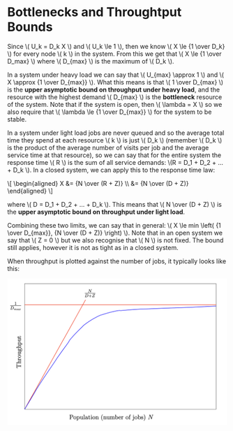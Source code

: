 # Bottlenecks and Throughtput Bounds

Since \\( U_k = D_k X \\) and \\( U_k \\le 1 \\), then we know \\( X \\le {1 \\over D_k} \\) for every node \\( k \\) in the system. From this we get that \\( X \\le {1 \\over D_max} \\) where \\( D_{max} \\) is the maximum of \\( D_k \\).

In a system under heavy load we can say that \\( U_{max} \\approx 1 \\) and \\( X \\approx {1 \\over D_{max}} \\). What this means is that \\( 1 \\over D_{max} \\) is the **upper asymptotic bound on throughput under heavy load**, and the resource with the highest demand \\( D_{max} \\) is the **bottleneck** resource of the system. Note that if the system is open, then \\( \\lambda = X \\) so we also require that \\( \\lambda \\le {1 \\over D_{max}} \\) for the system to be stable.

In a system under light load jobs are never queued and so the average total time they spend at each resource \\( k \\) is just \\( D_k \\) (remember \\( D_k \\) is the product of the average number of visits per job and the average service time at that resource), so we can say that for the entire system the response time \\( R \\) is the sum of all service demands: \\(R = D_1 + D_2 + ... + D_k \\). In a closed system, we can apply this to the response time law:

\\[
\\begin{aligned}
  X &= {N \\over (R + Z)} \\\\
    &= {N \\over (D + Z)}
\\end{aligned}
\\]

where \\( D = D_1 + D_2 + ... + D_k \\). This means that \\( N \\over (D + Z) \\) is the **upper asymptotic bound on throughput under light load**.

Combining these two limits, we can say that in general: \\( X \\le min \\left( {1 \\over D_{max}}, {N \\over (D + Z)} \\right) \\). Note that in an open system we say that \\( Z = 0 \\) but we also recognise that \\( N \\) is not fixed. The bound still applies, however it is not as tight as in a closed system.

When throughput is plotted against the number of jobs, it typically looks like this:

![A graph of throughput X against number of jobs N being bounded](./images/throughput-plot.png)

